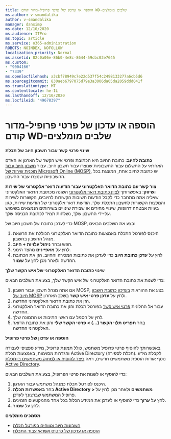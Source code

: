 ```yaml
---
title: הוספה או עדכון של פרטי פרופיל-מדור קודם WD-שלבים מומלצים
ms.author: v-smandalika
author: v-smandalika
manager: dansimp
ms.date: 12/10/2020
ms.audience: ITPro
ms.topic: article
ms.service: o365-administration
ROBOTS: NOINDEX, NOFOLLOW
localization_priority: Normal
ms.assetid: 82c0a06e-86b0-4e8c-8644-59cbc02e7645
ms.custom:
- "9004166"
- "7339"
ms.openlocfilehash: a3cbf78949c7e22d537f54c2498133277a6cb5d6
ms.sourcegitcommit: 830aeb6797075d79e3a3006da05da2059ddd041f
ms.translationtype: MT
ms.contentlocale: he-IL
ms.lasthandoff: 12/10/2020
ms.locfileid: "49678397"
---
```

# <a name="add-or-update-profile-information---legacy-wd---recommended-steps"></a>הוספה או עדכון של פרטי פרופיל-מדור קודם WD-שלבים מומלצים

**שינוי פרטי קשר עבור חשבון חיוב של תכלת**

**כתובת לחיוב**: כתובת החיוב היא הכתובת ופרטי איש הקשר של הארגון או האדם האחראי על התשלום עבור החשבוניות שנוצרו עבור חשבון חיוב. עבור [חשבון חיוב עבור תוכנית שירות של Microsoft Online (MOSP)](https://docs.microsoft.com/azure/cost-management-billing/manage/change-azure-account-profile#update-an-mosp-billing-account-address), יש כתובת לחיוב אחת, המוצגת בכל החשבוניות שנוצרו עבור החשבון.

**צור קשר עם כתובת הדואר האלקטרוני עבור הודעות דואר אלקטרוני של שירות ושיווק**: באפשרותך [לציין כתובת דואר אלקטרוני](https://docs.microsoft.com/azure/cost-management-billing/manage/change-azure-account-profile#change-your-contact-email-address) השונה מכתובת הדואר האלקטרוני שאליה אתה מתחבר כדי לקבל הודעות חשובות הקשורות לחיובים, הקשורות לשירות והמלצות הקשורות לחשבון התכלת שלך. הודעות דואר אלקטרוני של הודעות שירות, כגון בעיות אבטחה דחופות, שינויי מחירים או שבירת שינויים בשירותים הנמצאים בשימוש על-ידי החשבון שלך, נשלחות תמיד לכתובת הכניסה שלך.

כדי לעדכן כתובת של חשבון חיוב של MOSP, בצע את השלבים הבאים:
1. היכנס לפורטל התכלת באמצעות כתובת הדואר האלקטרוני הכוללת את הרשאת מנהל החשבון בחשבון.
2. חפש ובחר **ניהול עלויות + חיוב**. 
3. לחץ על **מאפיינים** מהצד הימני. 
4. לחץ על **עדכן כתובת חיוב** כדי לעדכן את כתובות המכירה והחיוב. הזן את הכתובת החדשה ולאחר מכן לחץ על **שמור**.

**שינוי כתובת הדואר האלקטרוני של איש הקשר שלך** 

כדי לשנות את כתובת הדואר האלקטרוני של איש הקשר שלך, בצע את השלבים הבאים:
1. אם אתה מנהל חשבון עבור חשבון MOSP, בצע את ההוראות [בעדכון כתובת חשבון חיוב של MOSP](https://docs.microsoft.com/azure/cost-management-billing/manage/change-azure-account-profile#update-an-mosp-billing-account-address) ולחץ על **עדכן פרטי איש קשר** בשלב האחרון. 
2. הזן את כתובת הדואר האלקטרוני החדשה. 
3. עבור אל החלונית [פרטי איש קשר](https://ms.portal.azure.com/) בפורטל תכלת והזן את כתובת הדואר האלקטרוני החדשה. 
4. לחץ על הסמל עם ראשי התיבות או התמונה שלך. 
5. בחר **תפריט תלוי הקשר (...) > פרטי הקשר שלי** והזן את כתובת הדואר האלקטרוני החדשה.

**הוספה או עדכון של פרטי פרופיל**

באפשרותך להוסיף פרטי פרופיל משתמש, כולל תמונת פרופיל, מידע ספציפי לעבודה והגדרות מסוימות, באמצעות תכלת Active Directory (תכלת לספירה). לקבלת מידע נוסף אודות הוספת משתמשים חדשים, ראה [כיצד להוסיף או למחוק משתמשים ב-תכלת Active Directory](https://docs.microsoft.com/azure/active-directory/fundamentals/add-users-azure-active-directory).

כדי להוסיף או לשנות את פרטי הפרופיל, בצע את השלבים הבאים:

1. היכנס לפורטל תכלת כמנהל משתמש עבור הארגון.
2. בחר **באפשרות תכלת Active Directory > משתמשים** ולאחר מכן לחץ על פרופיל המשתמש שברצונך לעדכן. 
3. לחץ על **ערוך** כדי להוסיף או לעדכן את המידע הכלול בכל אחד מהמקטעים הזמינים. 
4. לחץ על **שמור**.

**מסמכים מומלצים**

- [חשבונות חיוב וטווחים בפורטל תכלת](https://docs.microsoft.com/azure/cost-management-billing/manage/view-all-accounts) 
- [הוספה או עדכון של כרטיס אשראי עבור התכלת](https://docs.microsoft.com/azure/cost-management-billing/manage/change-credit-card)


